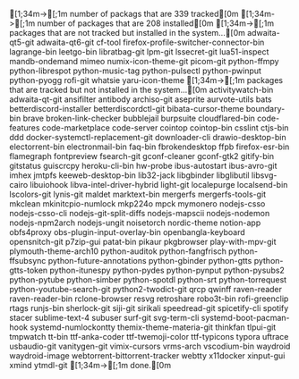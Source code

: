   [1;34m->[;1m number of packags that are 339 tracked[0m
  [1;34m->[;1m number of packages that are 208 installed[0m
  [1;34m->[;1m packages that are not tracked but installed in the system...[0m
adwaita-qt5-git
adwaita-qt6-git
cf-tool
firefox-profile-switcher-connector-bin
lagrange-bin
leetgo-bin
libratbag-git
lpm-git
lssecret-git
lua51-inspect
mandb-ondemand
mimeo
numix-icon-theme-git
picom-git
python-ffmpy
python-librespot
python-music-tag
python-pulsectl
python-pwinput
python-pyogg
rofi-git
whatsie
yaru-icon-theme
  [1;34m->[;1m packages that are tracked but not installed in the system...[0m
activitywatch-bin
adwaita-qt-git
ansifilter
antibody
archiso-git
aseprite
aurvote-utils
bats
betterdiscord-installer
betterdiscordctl-git
bibata-cursor-theme
boundary-bin
brave
broken-link-checker
bubblejail
burpsuite
cloudflared-bin
code-features
code-marketplace
code-server
cointop
cointop-bin
csslint
ctjs-bin
ddd
docker-systemctl-replacement-git
downloader-cli
drawio-desktop-bin
electorrent-bin
electronmail-bin
faq-bin
fbrokendesktop
ffpb
firefox-esr-bin
flamegraph
fontpreview
fsearch-git
gconf-cleaner
gconf-gtk2
gitify-bin
gitstatus
guiscrcpy
heroku-cli-bin
hw-probe
ibus-autostart
ibus-avro-git
imhex
jmtpfs
keeweb-desktop-bin
lib32-jack
libgbinder
libglibutil
libsvg-cairo
libuiohook
libva-intel-driver-hybrid
light-git
localepurge
localsend-bin
lscolors-git
lynis-git
maldet
marktext-bin
mergerfs
mergerfs-tools-git
mkclean
mkinitcpio-numlock
mkp224o
mpck
mymonero
nodejs-csso
nodejs-csso-cli
nodejs-git-split-diffs
nodejs-mapscii
nodejs-nodemon
nodejs-npm2arch
nodejs-ungit
noisetorch
nordic-theme
notion-app
obfs4proxy
obs-plugin-input-overlay-bin
openbangla-keyboard
opensnitch-git
p7zip-gui
patat-bin
pikaur
pkgbrowser
play-with-mpv-git
plymouth-theme-arch10
python-auditok
python-fangfrisch
python-ffsubsync
python-future-annotations
python-gbinder
python-gtts
python-gtts-token
python-itunespy
python-pydes
python-pynput
python-pysubs2
python-pytube
python-simber
python-spotdl
python-srt
python-torrequest
python-youtube-search-git
python2-twodict-git
qrcp
qwinff
raven-reader
raven-reader-bin
rclone-browser
resvg
retroshare
robo3t-bin
rofi-greenclip
rtags
runjs-bin
sherlock-git
siji-git
sirikali
speedread-git
spicetify-cli
spotify
stacer
sublime-text-4
subuser
surf-git
svg-term-cli
systemd-boot-pacman-hook
systemd-numlockontty
themix-theme-materia-git
thinkfan
tlpui-git
tmpwatch
tt-bin
ttf-anka-coder
ttf-twemoji-color
ttf-typicons
typora
uftrace
usbaudio-git
vanitygen-git
vimix-cursors
vrms-arch
vscodium-bin
waydroid
waydroid-image
webtorrent-bittorrent-tracker
webtty
x11docker
xinput-gui
xmind
ytmdl-git
  [1;34m->[;1m done.[0m
